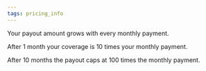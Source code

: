 ```yaml
---
tags: pricing_info
---
```


Your payout amount grows with every monthly payment.

After 1 month your coverage is 10 times your monthly payment.

After 10 months the payout caps at 100 times the monthly payment.
